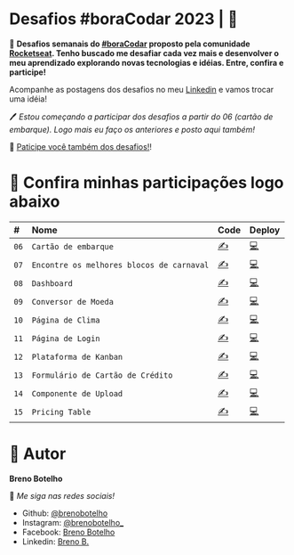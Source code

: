 # Desafios #boraCodar 2023 | 👾

📌 **Desafios semanais do [#boraCodar](https://www.rocketseat.com.br/boracodar) proposto pela comunidade [Rocketseat](https://www.rocketseat.com.br). 
Tenho buscado me desafiar cada vez mais e desenvolver o meu aprendizado explorando novas tecnologias e idéias. Entre, confira e participe!**


Acompanhe as postagens dos desafios no meu [Linkedin](https://br.linkedin.com/in/breno-botelho?trk=public_profile_browsemap) e vamos trocar uma idéia!  

🖊 _Estou começando a participar dos desafios a partir do 06 (cartão de embarque). Logo mais eu faço os anteriores e posto aqui também!_


🎯 [Paticipe você também dos desafios!](https://boracodar.dev/)!


# 💎 Confira minhas participações logo abaixo 

|   #  |    Nome        | Code  | Deploy   |
| :--- | :------------- | :------ | :------|
| `06` | `Cartão de embarque` |  [✍](https://github.com/brenobotelho/boracodar/tree/main/desafio6) |[💻](https://brenobotelho.github.io/boracodar/desafio6/) |
| `07` | `Encontre os melhores blocos de carnaval` |  [✍](https://github.com/brenobotelho/boracodar/tree/main/desafio7) |[💻](https://brenobotelho.github.io/boracodar/desafio7/) |
| `08` | `Dashboard` | [✍](https://github.com/brenobotelho/boracodar/tree/main/desafio8) |[💻](https://brenobotelho.github.io/boracodar/desafio8/) |
| `09` | `Conversor de Moeda` | [✍](https://github.com/brenobotelho/boracodar/tree/main/desafio9) |[💻](https://brenobotelho.github.io/boracodar/desafio9/) |
| `10` | `Página de Clima` | [✍](https://github.com/brenobotelho/boracodar/tree/main/desafio10) |[💻](https://brenobotelho.github.io/boracodar/desafio10/) |
| `11` | `Página de Login` | [✍](https://github.com/brenobotelho/boracodar/tree/main/desafio11) |[💻](https://brenobotelho.github.io/boracodar/desafio11/) |
| `12` | `Plataforma de Kanban` | [✍](https://github.com/brenobotelho/boracodar/tree/main/desafio12) |[💻](https://brenobotelho.github.io/boracodar/desafio12/) |
| `13` | `Formulário de Cartão de Crédito` | [✍](https://github.com/brenobotelho/boracodar/tree/main/desafio13) |[💻](https://brenobotelho.github.io/boracodar/desafio13/) |
| `14` | `Componente de Upload` | [✍](https://github.com/brenobotelho/boracodar/tree/main/desafio14) |[💻](https://brenobotelho.github.io/boracodar/desafio14/) |
| `15` | `Pricing Table` | [✍](https://github.com/brenobotelho/boracodar/tree/main/desafio15) |[💻](https://brenobotelho.github.io/boracodar/desafio15/) |


# 👤 Autor

**Breno Botelho**

👾 _Me siga nas redes sociais!_

- Github: [@brenobotelho](https://github.com/brenobotelho)
- Instagram: [@brenobotelho_](https://instagram.com/@brenobotelho_)
- Facebook: [Breno Botelho](https://facebook.com/BrenooBotelho)
- Linkedin: [Breno B.](https://br.linkedin.com/in/breno-botelho?trk=public_profile_browsemap)
